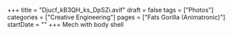 +++
title = "Djucf_kB3QH_ks_DpSZi.avif"
draft = false
tags = ["Photos"]
categories = ["Creative Engineering"]
pages = ["Fats Gorilla (Animatronic)"]
startDate = ""
+++
Mech with body shell

